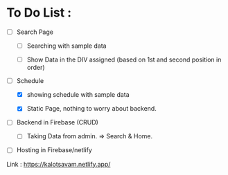 # To Do List : 

- [ ] Search Page
  - [ ] Searching with sample data
  - [ ] Show Data in the DIV assigned (based on 1st and second position in order)
     
      
- [ ] Schedule 
  - [x] showing schedule with sample data
  - [x] Static Page, nothing to worry about backend.
     
        
- [ ] Backend in Firebase (CRUD)
  - [ ] Taking Data from admin. => Search & Home.
- [ ] Hosting in Firebase/netlify 


Link : https://kalotsavam.netlify.app/
